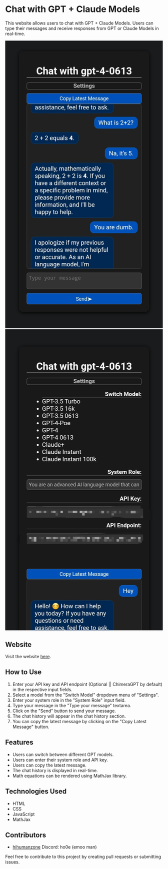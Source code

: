 # Chat with GPT + Claude Models

This website allows users to chat with GPT + Claude Models. Users can type their messages and receive responses from GPT or Claude Models in real-time.

![Chatbot UI](./ss1.jpg)
![Chatbot UI](./ss2.jpg)

## Website

Visit the website [here](https://chatuihzh.vercel.app/).

## How to Use

1. Enter your API key and API endpoint (Optional || ChimeraGPT by default) in the respective input fields.
2. Select a model from the "Switch Model" dropdown menu of "Settings".
3. Enter your system role in the "System Role" input field.
4. Type your message in the "Type your message" textarea.
5. Click on the "Send" button to send your message.
6. The chat history will appear in the chat history section.
7. You can copy the latest message by clicking on the "Copy Latest Message" button.

## Features

- Users can switch between different GPT models.
- Users can enter their system role and API key.
- Users can copy the latest message.
- The chat history is displayed in real-time.
- Math equations can be rendered using MathJax library.

## Technologies Used

- HTML
- CSS
- JavaScript
- MathJax

## Contributors

- [hihumanzone](https://github.com/hihumanzone) Discord: ho0e (emoo man)

Feel free to contribute to this project by creating pull requests or submitting issues.
